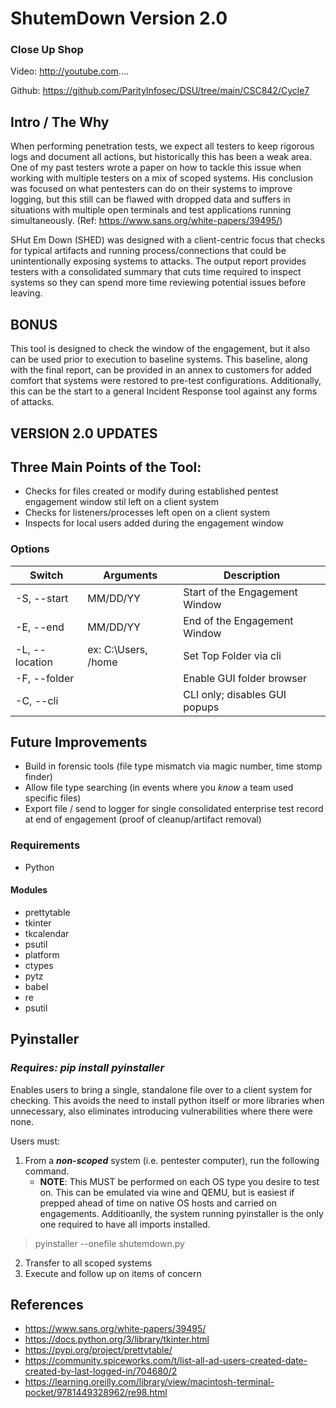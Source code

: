 # ShutemDown Version 2.0
### Close Up Shop

Video: http://youtube.com....

Github: https://github.com/ParityInfosec/DSU/tree/main/CSC842/Cycle7

## Intro / The Why
When performing penetration tests, we expect all testers to keep rigorous logs and document all actions, but historically this has been a weak area. One of my past testers wrote a paper on how to tackle this issue when working with multiple testers on a mix of scoped systems.  His conclusion was focused on what pentesters can do on their systems to improve logging, but this still can be flawed with dropped data and suffers in situations with multiple open terminals and test applications running simultaneously. 
(Ref: https://www.sans.org/white-papers/39495/)

SHut Em Down (SHED) was designed with a client-centric focus that checks for typical artifacts and running process/connections that could be unintentionally exposing systems to attacks. The output report provides testers with a consolidated summary that cuts time required to inspect systems so they can spend more time reviewing potential issues before leaving.

## BONUS
This tool is designed to check the window of the engagement, but it also can be used prior to execution to baseline systems. This baseline, along with the final report, can be provided in an annex to customers for added comfort that systems were restored to pre-test configurations. Additionally, this can be the start to a general Incident Response tool against any forms of attacks.

## VERSION 2.0 UPDATES

## Three Main Points of the Tool:
- Checks for files created or modify during established pentest engagement window stil left on a client system
- Checks for listeners/processes left open on a client system
- Inspects for local users added during the engagement window


### Options
| Switch | Arguments |  Description |
| ------- | ------ | ----------- |
|  \-S, --start  | MM/DD/YY | Start of the Engagement Window |
|  \-E, --end  | MM/DD/YY | End of the Engagement Window |
|  \-L, --location | ex: C:\Users, /home | Set Top Folder via cli | 
|  \-F, --folder |  | Enable GUI folder browser |
|  \-C, --cli |  | CLI only; disables GUI popups |

## Future Improvements
- Build in forensic tools (file type mismatch via magic number, time stomp finder)
- Allow file type searching (in events where you *know* a team used specific files)
- Export file / send to logger for single consolidated enterprise test record at end of engagement (proof of cleanup/artifact removal)

### Requirements
- Python
#### Modules
- prettytable
- tkinter
- tkcalendar
- psutil
- platform
- ctypes
- pytz
- babel
- re
- psutil

## Pyinstaller
### *Requires: pip install pyinstaller*

Enables users to bring a single, standalone file over to a client system for checking. This avoids the need to install python itself or more libraries when unnecessary, also eliminates introducing vulnerabilities where there were none.

Users must:
1. From a __*non-scoped*__ system (i.e. pentester computer), run the following command.
   - **NOTE**: This MUST be performed on each OS type you desire to test on. This can be emulated via wine and QEMU, but is easiest if prepped ahead of time on native OS hosts and carried on engagements. Additioanlly, the system running pyinstaller is the only one required to have all imports installed.

> pyinstaller --onefile shutemdown.py

2. Transfer to all scoped systems
3. Execute and follow up on items of concern

## References
- https://www.sans.org/white-papers/39495/
- https://docs.python.org/3/library/tkinter.html
- https://pypi.org/project/prettytable/
- https://community.spiceworks.com/t/list-all-ad-users-created-date-created-by-last-logged-in/704680/2
- https://learning.oreilly.com/library/view/macintosh-terminal-pocket/9781449328962/re98.html
